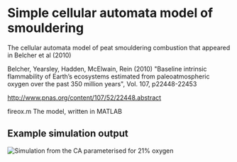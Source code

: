 # Simple cellular automata model of smouldering

The cellular automata model of peat smouldering combustion that appeared in Belcher et al (2010)

Belcher, Yearsley, Hadden, McElwain, Rein (2010) "Baseline intrinsic flammability of Earth’s ecosystems estimated from paleoatmospheric oxygen over the past 350 million years", Vol. 107, p22448-22453

http://www.pnas.org/content/107/52/22448.abstract

fireox.m      The model, written in MATLAB

## Example simulation output

![Simulation from the CA parameterised for 21% oxygen](https://github.com/DrJonYearsley/Smouldering/edit/master/Belcher_etal_2010_PNAS/fireox_beta0.022_mu0.04_21O2.gif)
